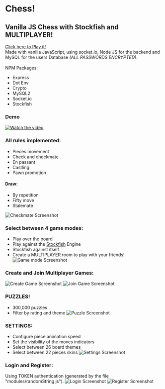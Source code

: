 # Chess!
## Vanilla JS Chess with Stockfish and MULTIPLAYER!
[Click here to Play it!](https://vorak-chess.herokuapp.com/)
<br>
Made with vanilla JavaScript, using socket.io, Node JS for the backend and MySQL for the users Database *(ALL PASSWORDS ENCRYPTED)*.
<br>
<br>
NPM Packages:
 * Express
 * Dot Env
 * Crypto
 * MySQL2
 * Socket.io
 * Stockfish

### Demo
[![Watch the video](screenshots/video.png)](https://youtu.be/3foDjZ4LCQM)
### All rules implemented:
 * Pieces movement
 * Check and checkmate
 * En passant
 * Castling
 * Pawn promotion
 #### Draw:
 * By repetition
 * Fifty move
 * Stalemate

 ![Checkmate Screenshot](/screenshots/checkmate.png)
### Select between 4 game modes:
 * Play over the board
 * Play against the [Stockfish](https://github.com/nmrugg/stockfish.js/) Engine
 * Stockfish against itself
 * Create a MULTIPLAYER room to play with your friends!
![Game mode Screenshot](/screenshots/gamemode.png)

### Create and Join Multiplayer Games:
![Create Game Screenshot](/screenshots/creategame.png)
![Join Game Screenshot](/screenshots/joingame.png)
### PUZZLES!
 * 300,000 puzzles
 * Filter by rating and theme
![Puzzle Screenshot](/screenshots/puzzle.png)

### SETTINGS:
 * Configure piece animation speed
 * Set the visibility of the moves indicators
 * Select between 26 board themes
 * Select between 22 pieces skins
 ![Settings Screenshot](/screenshots/preferences.png)
### Login and Register:
Using TOKEN authentication (generated by the file "modules/randomString.js").
![Login Screenshot](/screenshots/signin.png)
![Register Screenshot](/screenshots/register.png)